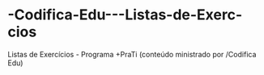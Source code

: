 # -Codifica-Edu---Listas-de-Exerc-cios
Listas de Exercícios - Programa +PraTi (conteúdo ministrado por /Codifica Edu)
